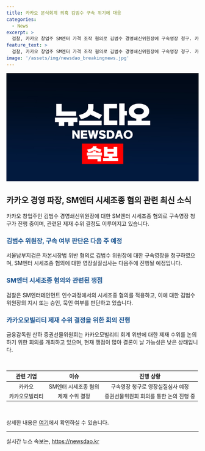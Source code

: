 ```yaml
---
title: 카카오 분식회계 의혹 김범수 구속 위기에 대응
categories:
  - News
excerpt: >
  검찰, 카카오 창업주 SM엔터 가격 조작 혐의로 김범수 경영쇄신위원장에 구속영장 청구. 카카오 내부는 초긴장 상태. 김범수 위원장 구속 여부는 다음 주 결정. 카카오모빌리티도 분식회계 의혹 제재 수위 기다림. 카카오모빌리티, 실질 수수료 부풀리기 의혹. SBS Biz 김한나입니다. [자세히보기]
feature_text: >
  검찰, 카카오 창업주 SM엔터 가격 조작 혐의로 김범수 경영쇄신위원장에 구속영장 청구. 카카오 내부는 초긴장 상태. 김범수 위원장 구속 여부는 다음 주 결정. 카카오모빌리티도 분식회계 의혹 제재 수위 기다림. 카카오모빌리티, 실질 수수료 부풀리기 의혹. SBS Biz 김한나입니다. [자세히보기]
image: '/assets/img/newsdao_breakingnews.jpg'
---
```


<p><img src="/assets/img/newsdao_breakingnews.jpg" alt="flaretime 속보" /></p>

<h2 data-ke-size="size26">카카오 경영 파장, SM엔터 시세조종 혐의 관련 최신 소식</h2>

<p data-ke-size="size16">카카오 창업주인 김범수 경영쇄신위원장에 대한 SM엔터 시세조종 혐의로 구속영장 청구가 진행 중이며, 관련된 제재 수위 결정도 이루어지고 있습니다.</p>

<h3><b><span style="color: #1a5490;">김범수 위원장, 구속 여부 판단은 다음 주 예정</span></b></h3>

<p data-ke-size="size16">서울남부지검은 자본시장법 위반 혐의로 김범수 위원장에 대한 구속영장을 청구하였으며, SM엔터 시세조종 혐의에 대한 영장실질심사는 다음주에 진행될 예정입니다.</p>

<h3><b><span style="color: #1a5490;">SM엔터 시세조종 혐의와 관련된 쟁점</span></b></h3>

<p data-ke-size="size16">검찰은 SM엔터테인먼트 인수과정에서의 시세조종 혐의를 적용하고, 이에 대한 김범수 위원장의 지시 또는 승인, 묵인 여부를 판단하고 있습니다.</p>

<h3><b><span style="color: #1a5490;">카카오모빌리티 제재 수위 결정을 위한 회의 진행</span></b></h3>

<p data-ke-size="size16">금융감독원 산하 증권선물위원회는 카카오모빌리티 회계 위반에 대한 제재 수위를 논의하기 위한 회의를 개최하고 있으며, 현재 쟁점이 많아 결론이 날 가능성은 낮은 상태입니다.</p>

<p data-ke-size="size16">&nbsp;</p>

<table>
    <thead>
        <tr>
            <th scope="col">관련 기업</th>
            <th scope="col">이슈</th>
            <th scope="col">진행 상황</th>
        </tr>
    </thead>
    <tbody>
        <tr>
            <td style="text-align: center;">카카오</td>
            <td style="text-align: center;">SM엔터 시세조종 혐의</td>
            <td style="text-align: center;">구속영장 청구로 영장실질심사 예정</td>
        </tr>
        <tr>
            <td style="text-align: center;">카카오모빌리티</td>
            <td style="text-align: center;">제재 수위 결정</td>
            <td style="text-align: center;">증권선물위원회 회의를 통한 논의 진행 중</td>
        </tr>
    </tbody>
</table>

<p data-ke-size="size16">&nbsp;</p>

<p data-ke-size="size16">상세한 내용은 <a href="https://url.kr/9pghjn">여기</a>에서 확인하실 수 있습니다.</p>

<p><hr></p>
실시간 뉴스 속보는, <a href="https://newsdao.kr" rel="dofollow">https://newsdao.kr</a>


